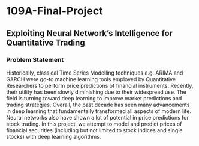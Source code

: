 # 109A-Final-Project

## Exploiting Neural Network’s Intelligence for Quantitative Trading

### Problem Statement
Historically, classical Time Series Modelling techniques e.g. ARIMA and GARCH were go-to machine learning tools employed by Quantitative Researchers to perform price predictions of financial instruments. Recently, their utility has been slowly diminishing due to their widespread use. The field is turning toward deep learning to improve market predictions and trading strategies. Overall, the past decade has seen many advancements in deep learning that fundamentally transformed all aspects of modern life. Neural networks also have shown a lot of potential in price predictions for stock trading. In this project, we attempt to model and predict prices of financial securities (including but not limited to stock indices and single stocks) with deep learning algorithms.
